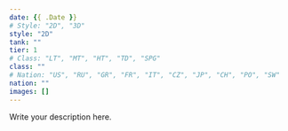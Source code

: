 ```yaml
---
date: {{ .Date }}
# Style: "2D", "3D"
style: "2D"
tank: ""
tier: 1
# Class: "LT", "MT", "HT", "TD", "SPG"
class: ""
# Nation: "US", "RU", "GR", "FR", "IT", "CZ", "JP", "CH", "PO", "SW"
nation: ""
images: []
---
```

Write your description here.